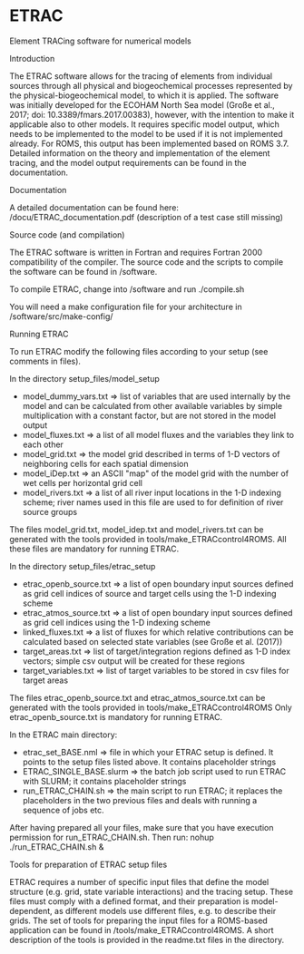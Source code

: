 # ETRAC
Element TRACing software for numerical models



Introduction

The ETRAC software allows for the tracing of elements from individual sources through all physical and biogeochemical processes represented by the physical-biogeochemical model, to which it is applied. The software was initially developed for the ECOHAM North Sea model (Große et al., 2017; doi: 10.3389/fmars.2017.00383), however, with the intention to make it applicable also to other models. It requires specific model output, which needs to be implemented to the model to be used if it is not implemented already. For ROMS, this output has been implemented based on ROMS 3.7. Detailed information on the theory and implementation of the element tracing, and the model output requirements can be found in the documentation.



Documentation

A detailed documentation can be found here: /docu/ETRAC_documentation.pdf (description of a test case still missing)


Source code (and compilation)

The ETRAC software is written in Fortran and requires Fortran 2000 compatibility of the compiler.
The source code and the scripts to compile the software can be found in /software.

To compile ETRAC, change into /software and run ./compile.sh

You will need a make configuration file for your architecture in /software/src/make-config/



Running ETRAC

To run ETRAC modify the following files according to your setup (see comments in files).

In the directory setup_files/model_setup
 - model_dummy_vars.txt     => list of variables that are used internally by the model and can be calculated from other available variables by simple multiplication with a constant factor, but are not stored in the model output
 - model_fluxes.txt         => a list of all model fluxes and the variables they link to each other
 - model_grid.txt           => the model grid described in terms of 1-D vectors of neighboring cells for each spatial dimension
 - model_iDep.txt           => an ASCII "map" of the model grid with the number of wet cells per horizontal grid cell
 - model_rivers.txt         => a list of all river input locations in the 1-D indexing scheme; river names used in this file are used to for definition of river source groups
 
The files model_grid.txt, model_idep.txt and model_rivers.txt can be generated with the tools provided in tools/make_ETRACcontrol4ROMS. All these files are mandatory for running ETRAC.
 
 
In the directory setup_files/etrac_setup
 - etrac_openb_source.txt   => a list of open boundary input sources defined as grid cell indices of source and target cells using the 1-D indexing scheme
 - etrac_atmos_source.txt   => a list of open boundary input sources defined as grid cell indices using the 1-D indexing scheme
 - linked_fluxes.txt        => a list of fluxes for which relative contributions can be calculated based on selected state variables (see Große et al. (2017))
 - target_areas.txt         => list of target/integration regions defined as 1-D index vectors; simple csv output will be created for these regions
 - target_variables.txt     => list of target variables to be stored in csv files for target areas
 
The files etrac_openb_source.txt and etrac_atmos_source.txt can be generated with the tools provided in tools/make_ETRACcontrol4ROMS
Only etrac_openb_source.txt is mandatory for running ETRAC. 
 
In the ETRAC main directory:
 - etrac_set_BASE.nml       => file in which your ETRAC setup is defined. It points to the setup files listed above. It contains placeholder strings
 - ETRAC_SINGLE_BASE.slurm  => the batch job script used to run ETRAC with SLURM; it contains placeholder strings
 - run_ETRAC_CHAIN.sh       => the main script to run ETRAC; it replaces the placeholders in the two previous files and deals with running a sequence of jobs etc.
 
After having prepared all your files, make sure that you have execution permission for run_ETRAC_CHAIN.sh.
Then run: nohup ./run_ETRAC_CHAIN.sh &



Tools for preparation of ETRAC setup files

ETRAC requires a number of specific input files that define the model structure (e.g. grid, state variable interactions) and the tracing setup. These files must comply with a defined format, and their preparation is model-dependent, as different models use different files, e.g. to describe their grids. The set of tools for preparing the input files for a ROMS-based application can be found in /tools/make_ETRACcontrol4ROMS. A short description of the tools is provided in the readme.txt files in the directory.
